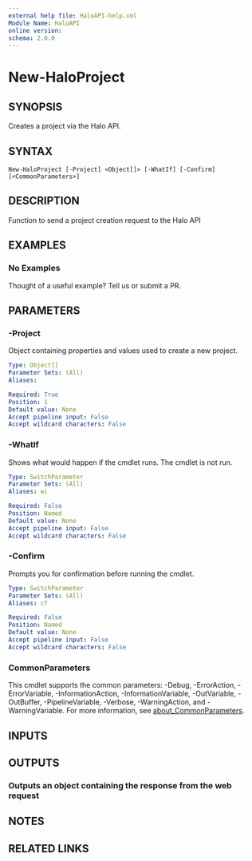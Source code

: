 ```yaml
---
external help file: HaloAPI-help.xml
Module Name: HaloAPI
online version:
schema: 2.0.0
---
```


# New-HaloProject

## SYNOPSIS

Creates a project via the Halo API.

## SYNTAX

```
New-HaloProject [-Project] <Object[]> [-WhatIf] [-Confirm] [<CommonParameters>]
```

## DESCRIPTION

Function to send a project creation request to the Halo API

## EXAMPLES

### No Examples

Thought of a useful example? Tell us or submit a PR.

## PARAMETERS

### -Project

Object containing properties and values used to create a new project.

```yaml
Type: Object[]
Parameter Sets: (All)
Aliases:

Required: True
Position: 1
Default value: None
Accept pipeline input: False
Accept wildcard characters: False
```

### -WhatIf

Shows what would happen if the cmdlet runs. The cmdlet is not run.

```yaml
Type: SwitchParameter
Parameter Sets: (All)
Aliases: wi

Required: False
Position: Named
Default value: None
Accept pipeline input: False
Accept wildcard characters: False
```

### -Confirm

Prompts you for confirmation before running the cmdlet.

```yaml
Type: SwitchParameter
Parameter Sets: (All)
Aliases: cf

Required: False
Position: Named
Default value: None
Accept pipeline input: False
Accept wildcard characters: False
```

### CommonParameters
This cmdlet supports the common parameters: -Debug, -ErrorAction, -ErrorVariable, -InformationAction, -InformationVariable, -OutVariable, -OutBuffer, -PipelineVariable, -Verbose, -WarningAction, and -WarningVariable. For more information, see [about_CommonParameters](http://go.microsoft.com/fwlink/?LinkID=113216).

## INPUTS

## OUTPUTS

### Outputs an object containing the response from the web request

## NOTES

## RELATED LINKS
